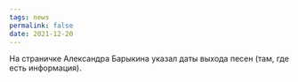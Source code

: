 ```yaml
---
tags: news
permalink: false
date: 2021-12-20
---
```

На страничке Александра Барыкина указал даты выхода песен (там, где есть информация).
